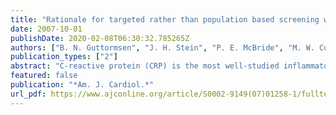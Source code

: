 ```yaml
---
title: "Rationale for targeted rather than population based screening with C-reactive protein using the National Health and Nutrition Examination Survey (1999 to 2002)"
date: 2007-10-01
publishDate: 2020-02-08T06:30:32.785265Z
authors: ["B. N. Guttormsen", "J. H. Stein", "P. E. McBride", "M. W. Cullen", "R. Gangnon", "J. G. Keevil"]
publication_types: ["2"]
abstract: "C-reactive protein (CRP) is the most well-studied inflammatory marker for the prediction of coronary artery disease. It was hypothesized that population-wide screening would have minimal impact but that a target population might be identified for whom CRP testing could be appropriate. The National Health and Nutrition Examination Survey (NHANES; 1999 to 2002) included 7,399 subjects who represented 171 million United States residents aged 20 to 79 years. Subjects were risk stratified according to National Cholesterol Education Program Adult Treatment Panel III guidelines. Subjects with CRP levels >3 mg/L then had their risk profiles adjusted by adding 1 risk factor and multiplying their Framingham risk scores by 1.5. Subjects had their low-density lipoprotein (LDL) cholesterol goals adjusted as necessary and were then recategorized as above or below their CRP-adjusted LDL cholesterol goal. LDL cholesterol goals were met initially by 67.8% (116 +/- 8 million) of United States residents, and 64.8% (111 +/- 8 million) achieved their LDL cholesterol goals after CRP adjustment. Thus, 5.3 +/- 1.1 million of the population (3.1 +/- 0.1%) had their risk modified in a clinically meaningful way by CRP adjustment. Targeting the screening to 2 groups, those with 1 risk factor and LDL cholesterol levels 130 to 159 mg/dl and those with moderately high risk and LDL cholesterol levels 100 to 129 mg/dl, we were able to identify all 5.3 million by screening only 14.8 million, achieving a screening yield of 35%. In conclusion, population-based screening with CRP provided a clinical impact for only 3.1% of United States residents. Patients with 1 risk factor and LDL cholesterol levels of 130 to 159 mg/dl and those with moderately high risk and LDL cholesterol levels of 100 to 129 mg/dl represent high-yield subgroups for routine CRP screening."
featured: false
publication: "*Am. J. Cardiol.*"
url_pdf: https://www.ajconline.org/article/S0002-9149(07)01258-1/fulltext
---
```


